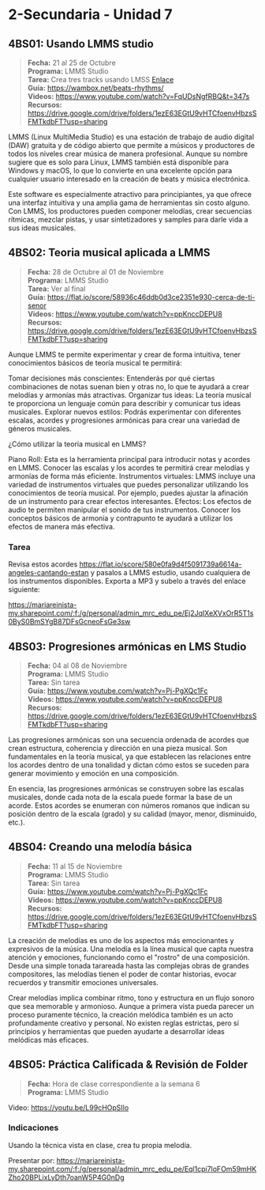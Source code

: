 # 2-Secundaria - Unidad 7

## 4BS01: Usando LMMS studio

> <i class="bi bi-calendar"></i> **Fecha:** 21 al 25 de Octubre<br><i class="bi bi-laptop"></i> **Programa:** LMMS Studio<br><i class="bi bi-clipboard-check"></i> **Tarea:** Crea tres tracks usando LMSS [Enlace](https://mariareinista-my.sharepoint.com/:f:/g/personal/admin_mrc_edu_pe/EoZtZu0mpEdMlpqFiRl0fAQB6Aq0aPc4f8m8-T0d2N2pfw)<br> <i class="bi bi-card-checklist"></i> **Guía:** https://wambox.net/beats-rhythms/<br> <i class="bi bi-youtube txt-red"></i> **Videos:** https://www.youtube.com/watch?v=FqUDsNgfRBQ&t=347s<br><i class="bi bi-files"></i> **Recursos:** https://drive.google.com/drive/folders/1ezE63EGtU9vHTCfoenvHbzsSFMTkdbFT?usp=sharing

LMMS (Linux MultiMedia Studio) es una estación de trabajo de audio digital (DAW) gratuita y de código abierto que permite a músicos y productores de todos los niveles crear música de manera profesional. Aunque su nombre sugiere que es solo para Linux, LMMS también está disponible para Windows y macOS, lo que lo convierte en una excelente opción para cualquier usuario interesado en la creación de beats y música electrónica.

Este software es especialmente atractivo para principiantes, ya que ofrece una interfaz intuitiva y una amplia gama de herramientas sin costo alguno. Con LMMS, los productores pueden componer melodías, crear secuencias rítmicas, mezclar pistas, y usar sintetizadores y samples para darle vida a sus ideas musicales.

## 4BS02: Teoria musical aplicada a LMMS

> <i class="bi bi-calendar"></i> **Fecha:** 28 de Octubre al 01 de Noviembre<br><i class="bi bi-laptop"></i> **Programa:** LMMS Studio<br><i class="bi bi-clipboard-check"></i> **Tarea:** Ver al final<br> <i class="bi bi-card-checklist"></i> **Guía:** https://flat.io/score/58936c46ddb0d3ce2351e930-cerca-de-ti-senor<br> <i class="bi bi-youtube txt-red"></i> **Videos:** https://www.youtube.com/watch?v=ppKnccDEPU8<br><i class="bi bi-files"></i> **Recursos:** https://drive.google.com/drive/folders/1ezE63EGtU9vHTCfoenvHbzsSFMTkdbFT?usp=sharing

Aunque LMMS te permite experimentar y crear de forma intuitiva, tener conocimientos básicos de teoría musical te permitirá:

Tomar decisiones más conscientes: Entenderás por qué ciertas combinaciones de notas suenan bien y otras no, lo que te ayudará a crear melodías y armonías más atractivas.
Organizar tus ideas: La teoría musical te proporciona un lenguaje común para describir y comunicar tus ideas musicales.
Explorar nuevos estilos: Podrás experimentar con diferentes escalas, acordes y progresiones armónicas para crear una variedad de géneros musicales.

¿Cómo utilizar la teoría musical en LMMS?

Piano Roll: Esta es la herramienta principal para introducir notas y acordes en LMMS. Conocer las escalas y los acordes te permitirá crear melodías y armonías de forma más eficiente.
Instrumentos virtuales: LMMS incluye una variedad de instrumentos virtuales que puedes personalizar utilizando los conocimientos de teoría musical. Por ejemplo, puedes ajustar la afinación de un instrumento para crear efectos interesantes.
Efectos: Los efectos de audio te permiten manipular el sonido de tus instrumentos. Conocer los conceptos básicos de armonía y contrapunto te ayudará a utilizar los efectos de manera más efectiva.

### Tarea

Revisa estos acordes https://flat.io/score/580e0fa9d4f5091739a6614a-angeles-cantando-estan y pasalos a LMMS estudio, usando cualquiera de los instrumentos disponibles. Exporta a MP3 y subelo a través del enlace siguiente:

https://mariareinista-my.sharepoint.com/:f:/g/personal/admin_mrc_edu_pe/Ej2JqIXeXVxOrR5T1s0ByS0BmSYgB87DFsGcneoFsGe3sw


## 4BS03: Progresiones armónicas en LMS Studio

> <i class="bi bi-calendar"></i> **Fecha:** 04 al 08 de Noviembre<br><i class="bi bi-laptop"></i> **Programa:** LMMS Studio<br><i class="bi bi-clipboard-check"></i> **Tarea:** Sin tarea<br> <i class="bi bi-card-checklist"></i> **Guía:** https://www.youtube.com/watch?v=Pj-PgXQc1Fc<br> <i class="bi bi-youtube txt-red"></i> **Videos:** https://www.youtube.com/watch?v=ppKnccDEPU8<br><i class="bi bi-files"></i> **Recursos:** https://drive.google.com/drive/folders/1ezE63EGtU9vHTCfoenvHbzsSFMTkdbFT?usp=sharing

Las progresiones armónicas son una secuencia ordenada de acordes que crean estructura, coherencia y dirección en una pieza musical. Son fundamentales en la teoría musical, ya que establecen las relaciones entre los acordes dentro de una tonalidad y dictan cómo estos se suceden para generar movimiento y emoción en una composición.

En esencia, las progresiones armónicas se construyen sobre las escalas musicales, donde cada nota de la escala puede formar la base de un acorde. Estos acordes se enumeran con números romanos que indican su posición dentro de la escala (grado) y su calidad (mayor, menor, disminuido, etc.). 

## 4BS04: Creando una melodía básica

> <i class="bi bi-calendar"></i> **Fecha:** 11 al 15 de Noviembre<br><i class="bi bi-laptop"></i> **Programa:** LMMS Studio<br><i class="bi bi-clipboard-check"></i> **Tarea:** Sin tarea<br> <i class="bi bi-card-checklist"></i> **Guía:** https://www.youtube.com/watch?v=Pj-PgXQc1Fc<br> <i class="bi bi-youtube txt-red"></i> **Videos:** https://www.youtube.com/watch?v=ppKnccDEPU8<br><i class="bi bi-files"></i> **Recursos:** https://drive.google.com/drive/folders/1ezE63EGtU9vHTCfoenvHbzsSFMTkdbFT?usp=sharing

La creación de melodías es uno de los aspectos más emocionantes y expresivos de la música. Una melodía es la línea musical que capta nuestra atención y emociones, funcionando como el "rostro" de una composición. Desde una simple tonada tarareada hasta las complejas obras de grandes compositores, las melodías tienen el poder de contar historias, evocar recuerdos y transmitir emociones universales.

Crear melodías implica combinar ritmo, tono y estructura en un flujo sonoro que sea memorable y armonioso. Aunque a primera vista pueda parecer un proceso puramente técnico, la creación melódica también es un acto profundamente creativo y personal. No existen reglas estrictas, pero sí principios y herramientas que pueden ayudarte a desarrollar ideas melódicas más eficaces.

## 4BS05: Práctica Calificada & Revisión de Folder

> <i class="bi bi-calendar"></i> **Fecha:** Hora de clase correspondiente a la semana 6<br><i class="bi bi-laptop"></i> **Programa:** LMMS Studio

Video: https://youtu.be/L99cHOpSIlo

### Indicaciones

Usando la técnica vista en clase, crea tu propia melodía.

Presentar por: https://mariareinista-my.sharepoint.com/:f:/g/personal/admin_mrc_edu_pe/Eql1cpi7loFOm59mHKZho20BPLixLyDth7oanW5P4G0nDg

